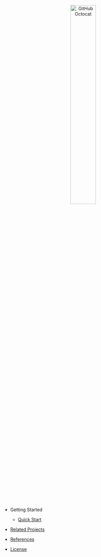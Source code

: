<p align="center">
  <img alt="GitHub Octocat" src="https://longshilin.com/images/favicon.png" width="40%">
</p>

- Getting Started

  - [Quick Start](quick-start.md)

- [Related Projects](related-projects.md)

- [References](references.md)

- [License](license.md)
<!--stackedit_data:
eyJoaXN0b3J5IjpbLTIxMTY2NTQ3NzhdfQ==
-->